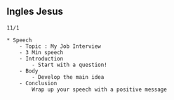 
Ingles Jesus
------------

	11/1
	
	* Speech
		- Topic : My Job Interview
		- 3 Min speech
		- Introduction 
			- Start with a question!
		- Body 
			- Develop the main idea
		- Conclusion
			Wrap up your speech with a positive message
		
	
		